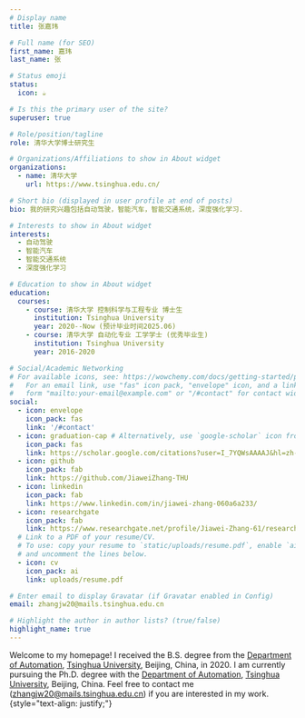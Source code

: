 ```yaml
---
# Display name
title: 张嘉玮

# Full name (for SEO)
first_name: 嘉玮
last_name: 张

# Status emoji
status:
  icon: ☕️

# Is this the primary user of the site?
superuser: true

# Role/position/tagline
role: 清华大学博士研究生

# Organizations/Affiliations to show in About widget
organizations:
  - name: 清华大学
    url: https://www.tsinghua.edu.cn/

# Short bio (displayed in user profile at end of posts)
bio: 我的研究兴趣包括自动驾驶，智能汽车，智能交通系统，深度强化学习.

# Interests to show in About widget
interests:
  - 自动驾驶
  - 智能汽车
  - 智能交通系统
  - 深度强化学习

# Education to show in About widget
education:
  courses:
    - course: 清华大学 控制科学与工程专业 博士生
      institution: Tsinghua University
      year: 2020--Now (预计毕业时间2025.06)
    - course: 清华大学 自动化专业 工学学士 (优秀毕业生)
      institution: Tsinghua University
      year: 2016-2020

# Social/Academic Networking
# For available icons, see: https://wowchemy.com/docs/getting-started/page-builder/#icons
#   For an email link, use "fas" icon pack, "envelope" icon, and a link in the
#   form "mailto:your-email@example.com" or "/#contact" for contact widget.
social:
  - icon: envelope
    icon_pack: fas
    link: '/#contact'
  - icon: graduation-cap # Alternatively, use `google-scholar` icon from `ai` icon pack
    icon_pack: fas
    link: https://scholar.google.com/citations?user=I_7YQWsAAAAJ&hl=zh-CN&authuser=1
  - icon: github
    icon_pack: fab
    link: https://github.com/JiaweiZhang-THU
  - icon: linkedin
    icon_pack: fab
    link: https://www.linkedin.com/in/jiawei-zhang-060a6a233/
  - icon: researchgate
    icon_pack: fab
    link: https://www.researchgate.net/profile/Jiawei-Zhang-61/research
  # Link to a PDF of your resume/CV.
  # To use: copy your resume to `static/uploads/resume.pdf`, enable `ai` icons in `params.yaml`,
  # and uncomment the lines below.
  - icon: cv
    icon_pack: ai
    link: uploads/resume.pdf

# Enter email to display Gravatar (if Gravatar enabled in Config)
email: zhangjw20@mails.tsinghua.edu.cn

# Highlight the author in author lists? (true/false)
highlight_name: true
---
```


Welcome to my homepage! I received the B.S. degree from the [Department of Automation](https://www.au.tsinghua.edu.cn/), [Tsinghua University](https://www.tsinghua.edu.cn/), Beijing, China, in 2020. I am currently pursuing the Ph.D. degree with the [Department of Automation](https://www.au.tsinghua.edu.cn/), [Tsinghua University](https://www.tsinghua.edu.cn/), Beijing, China. Feel free to contact me (zhangjw20@mails.tsinghua.edu.cn) if you are interested in my work.
{style="text-align: justify;"}
